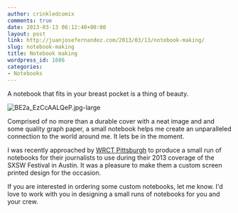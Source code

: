 ```yaml
---
author: crinkledcomix
comments: true
date: 2013-03-13 06:12:40+00:00
layout: post
link: http://juanjosefernandez.com/2013/03/13/notebook-making/
slug: notebook-making
title: Notebook making
wordpress_id: 1686
categories:
- Notebooks
---
```


A notebook that fits in your breast pocket is a thing of beauty.

![BE2a_EzCcAALQeP.jpg-large](http://fernandezjuanjose.files.wordpress.com/2013/03/be2a_ezccaalqep-large1.jpg)

Comprised of no more than a durable cover with a neat image and and some quality graph paper, a small notebook helps me create an unparalleled connection to the world around me. It lets be in the moment.

I was recently approached by [WRCT Pittsburgh](http://www.wrct.org/) to produce a small run of notebooks for their journalists to use during their 2013 coverage of the SXSW Festival in Austin. It was a pleasure to make them a custom screen printed design for the occasion.

If you are interested in ordering some custom notebooks, let me know. I'd love to work with you in designing a small runs of notebooks for you and your crew.
